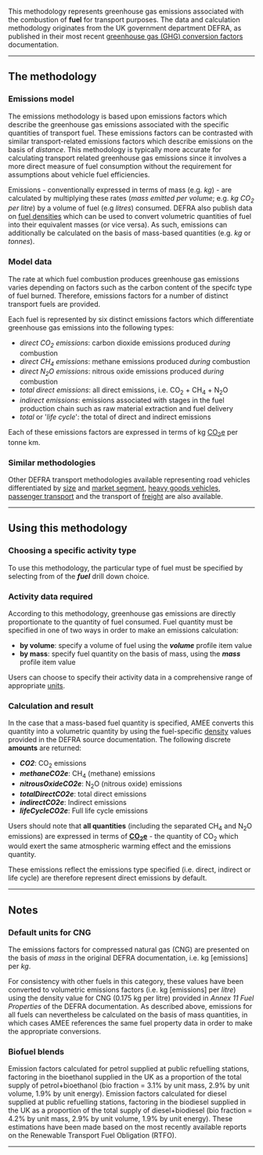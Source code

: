 This methodology represents greenhouse gas emissions associated with the
combustion of **fuel** for transport purposes. The data and calculation
methodology originates from the UK government department DEFRA, as
published in their most recent [greenhouse gas (GHG) conversion
factors](http://www.defra.gov.uk/environment/economy/business-efficiency/reporting)
documentation.

-----

## The methodology

### Emissions model

The emissions methodology is based upon emissions factors which describe
the greenhouse gas emissions associated with the specific quantities of
transport fuel. These emissions factors can be contrasted with similar
transport-related emissions factors which describe emissions on the
basis of *distance*. This methodology is typically more accurate for
calculating transport related greenhouse gas emissions since it involves
a more direct measure of fuel consumption without the requirement for
assumptions about vehicle fuel efficiencies.

Emissions - conventionally expressed in terms of mass (e.g. *kg*) - are
calculated by multiplying these rates (*mass emitted per volume*; e.g.
*kg CO<sub>2</sub> per litre*) by a volume of fuel (e.g *litres*) consumed.
DEFRA also publish data on [fuel densities](Fuel_properties_by_DEFRA)
which can be used to convert volumetric quantities of fuel into their
equivalent masses (or vice versa). As such, emissions can additionally
be calculated on the basis of mass-based quantities (e.g. *kg* or
*tonnes*).

### Model data

The rate at which fuel combustion produces greenhouse gas emissions
varies depending on factors such as the carbon content of the specifc
type of fuel burned. Therefore, emissions factors for a number of
distinct transport fuels are provided.

Each fuel is represented by six distinct emissions factors which
differentiate greenhouse gas emissions into the following types:

  - *direct CO<sub>2</sub> emissions*: carbon dioxide emissions produced
    *during* combustion
  - *direct CH<sub>4</sub> emissions*: methane emissions produced *during*
    combustion
  - *direct N<sub>2</sub>O emissions*: nitrous oxide emissions produced
    *during* combustion
  - *total direct emissions*: all direct emissions, i.e. CO<sub>2</sub> +
    CH<sub>4</sub> + N<sub>2</sub>O
  - *indirect emissions*: emissions associated with stages in the fuel
    production chain such as raw material extraction and fuel delivery
  - *total* or '*life cycle*': the total of direct and indirect
    emissions

Each of these emissions factors are expressed in terms of kg
[CO<sub>2</sub>e](Greenhouse_gases_Global_warming_potentials) per tonne km.

### Similar methodologies

Other DEFRA transport methodologies available representing road vehicles
differentiated by
[size](DEFRA_road_transport_methodology_by_vehicle_size) and [market
segment](DEFRA_road_transport_methodology_by_vehicle_class), [heavy
goods vehicles](DEFRA_heavy_goods_vehicle_methodology), [passenger
transport](DEFRA_passenger_transport_methodology) and the transport of
[freight](DEFRA_freight_transport_methodology) are also available.

-----

## Using this methodology

### Choosing a specific activity type

To use this methodology, the particular type of fuel must be specified
by selecting from of the ***fuel*** drill down choice.

### Activity data required

According to this methodology, greenhouse gas emissions are directly
proportionate to the quantity of fuel consumed. Fuel quantity must be
specified in one of two ways in order to make an emissions calculation:

  - **by volume**: specify a volume of fuel using the ***volume***
    profile item value
  - **by mass**: specify fuel quantity on the basis of mass, using the
    ***mass*** profile item value

Users can choose to specify their activity data in a comprehensive range
of appropriate [units](Units).

### Calculation and result

In the case that a mass-based fuel quantity is specified, AMEE converts
this quantity into a volumetric quantity by using the fuel-specific
[density](Fuel_properties_by_DEFRA) values provided in the DEFRA source
documentation. The following discrete **amounts** are returned:

  - ***CO2***: CO<sub>2</sub> emissions
  - ***methaneCO2e***: CH<sub>4</sub> (methane) emissions
  - ***nitrousOxideCO2e***: N<sub>2</sub>O (nitrous oxide) emissions
  - ***totalDirectCO2e***: total direct emissions
  - ***indirectCO2e***: Indirect emissions
  - ***lifeCycleCO2e***: Full life cycle emissions

Users should note that **all quantities** (including the separated
CH<sub>4</sub> and N<sub>2</sub>O emissions) are expressed in terms of
**[CO<sub>2</sub>e](Greenhouse_gases_Global_warming_potentials)** - the
quantity of CO<sub>2</sub> which would exert the same atmospheric warming
effect and the emissions quantity.

These emissions reflect the emissions type specified (i.e. direct,
indirect or life cycle) are therefore represent direct emissions by
default.

-----

## Notes

### Default units for CNG

The emissions factors for compressed natural gas (CNG) are presented on
the basis of *mass* in the original DEFRA documentation, i.e. kg
\[emissions\] per *kg*.

For consistency with other fuels in this category, these values have
been converted to volumetric emissions factors (i.e. kg \[emissions\]
per *litre*) using the density value for CNG (0.175 kg per litre)
provided in *Annex 11 Fuel Properties* of the DEFRA documentation. As
described above, emissions for all fuels can nevertheless be calculated
on the basis of mass quantities, in which cases AMEE references the same
fuel property data in order to make the appropriate conversions.

### Biofuel blends

Emission factors calculated for petrol supplied at public refuelling
stations, factoring in the bioethanol supplied in the UK as a proportion
of the total supply of petrol+bioethanol (bio fraction = 3.1% by unit
mass, 2.9% by unit volume, 1.9% by unit energy). Emission factors
calculated for diesel supplied at public refuelling stations, factoring
in the biodiesel supplied in the UK as a proportion of the total supply
of diesel+biodiesel (bio fraction = 4.2% by unit mass, 2.9% by unit
volume, 1.9% by unit energy). These estimations have been made based on
the most recently available reports on the Renewable Transport Fuel
Obligation (RTFO).

-----
